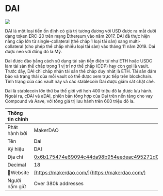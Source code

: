 # DAI

![](../../.gitbook/assets/dai.png)

DAI là một loại tiền ổn định có giá trị tương đương với USD được ra mắt dưới dạng token ERC-20 trên mạng Ethereum vào năm 2017. DAI đã thực hiện nâng cấp lớn từ single-collateral (thế chấp 1 loại tài sản) sang multi-collateral (cho phép thế chấp nhiều loại tài sản) vào tháng 11 năm 2019. Dai được neo với đồng đô la Mỹ.

Dai được đào bằng cách sử dụng tài sản tiền điện tử như ETH hoặc USDC làm tài sản thế chấp trong 1 vị trí nợ thế chấp (CDP) hay còn gọi là vault. Trước đây, DAI chỉ chấp nhận tài sản thế chấp duy nhất là ETH. Tài sản đảm bảo và trạng thái của mỗi vault có thể được xem trực tiếp trên blockchain. Tình trạng của các vault này và các stablecoin Dai được giám sát chặt chẽ.

Dai là stablecoin lớn thứ ba thế giới với hơn 400 triệu đô la được lưu hành. Ngoài ra, cDAI và aDAI, phiên bản tổng hợp của Dai trên nền tảng cho vay Compound và Aave, với tổng giá trị lưu hành trên 600 triệu đô la.

| Thông tin chính |                                                                                                                     |
|:--------------- |:------------------------------------------------------------------------------------------------------------------- |
| Phát hành bởi   | MakerDAO                                                                                                            |
| Tên             | Dai                                                                                                                 |
| Ký hiệu         | DAI                                                                                                                 |
| Địa chỉ         | [0x6b175474e89094c44da98b954eedeac495271d0f](https://etherscan.io/token/0x6b175474e89094c44da98b954eedeac495271d0f) |
| Decimal         | 18                                                                                                                  |
| Website        | [https://makerdao.com/](https://makerdao.com/)                                                                      |
| Người nắm giữ   | Over 380k addresses                                                                                                 |

